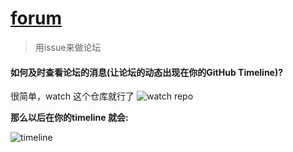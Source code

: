 [forum](https://github.com/WuyiUniversity/forum/issues)
=====
> 用issue来做论坛

#### 如何及时查看论坛的消息(让论坛的动态出现在你的GitHub Timeline)?

很简单，watch 这个仓库就行了
![watch repo](http://ww1.sinaimg.cn/mw1024/6ee3e8b3gw1etfj2jv0spj20sc0dwdiv.jpg)

**那么以后在你的timeline 就会:**

![timeline](http://ww1.sinaimg.cn/mw1024/6ee3e8b3gw1etfj8hu5rdj20m30mvq7s.jpg)
